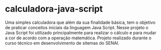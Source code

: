 # calculadora-java-script

Uma simples calculadora que além da sua finalidade básica, tem o objetivo de praticar conceitos iniciais da linguagem Java Script. Nesse projeto o Java Script foi utilizado principalmente para realizar o cálculo e para mudar a cor de acordo com a operação matemática. Projeto realizado durante o curso técnico em desenvolvimento de sitemas do SENAI.
